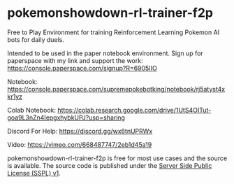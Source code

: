 # pokemonshowdown-rl-trainer-f2p
Free to Play Environment for training Reinforcement Learning Pokemon AI bots for daily duels.

Intended to be used in the paper notebook environment.
Sign up for paperspace with my link and support the work:
https://console.paperspace.com/signup?R=6905IIO

Notebook:
https://console.paperspace.com/supremepokebotking/notebook/rj5atyst4xkr1yz

Colab Notebook:
https://colab.research.google.com/drive/1UtS4OITut-goa9L3nZn4IepgxhybkUPJ?usp=sharing

Discord For Help:
https://discord.gg/wx6tnUPRWx

Video:
https://vimeo.com/668487747/2eb1d45a19

pokemonshowdown-rl-trainer-f2p is free for most use cases and the source is available. The source code is published
under the [Server Side Public License (SSPL) v1](LICENSE.txt).
